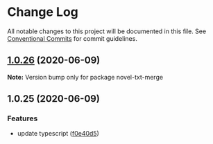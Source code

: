 # Change Log

All notable changes to this project will be documented in this file.
See [Conventional Commits](https://conventionalcommits.org) for commit guidelines.

## [1.0.26](https://github.com/bluelovers/ws-epub/compare/novel-txt-merge@1.0.25...novel-txt-merge@1.0.26) (2020-06-09)

**Note:** Version bump only for package novel-txt-merge





## 1.0.25 (2020-06-09)


### Features

* update typescript ([f0e40d5](https://github.com/bluelovers/ws-epub/commit/f0e40d5bc786e99112c8d65c09754a184e5e70c9))
